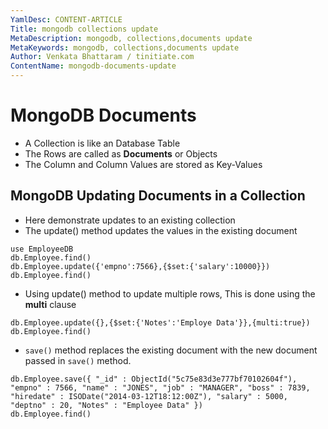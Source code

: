 ```yaml
---
YamlDesc: CONTENT-ARTICLE
Title: mongodb collections update
MetaDescription: mongodb, collections,documents update
MetaKeywords: mongodb, collections,documents update
Author: Venkata Bhattaram / tinitiate.com
ContentName: mongodb-documents-update
---
```


# MongoDB Documents 
* A Collection is like an Database Table
* The Rows are called as **Documents** or Objects
* The Column and Column Values are stored as Key-Values

## MongoDB Updating Documents in a Collection
* Here demonstrate updates to an existing collection
* The update() method updates the values in the existing document 
```
use EmployeeDB
db.Employee.find()
db.Employee.update({'empno':7566},{$set:{'salary':10000}})
db.Employee.find()
```
* Using update() method to update multiple rows, This is done using the 
  **multi** clause
```
db.Employee.update({},{$set:{'Notes':'Employe Data'}},{multi:true})
db.Employee.find()
```

* `save()` method replaces the existing document with the new document passed
  in `save()` method.
```
db.Employee.save({ "_id" : ObjectId("5c75e83d3e777bf70102604f"), "empno" : 7566, "name" : "JONES", "job" : "MANAGER", "boss" : 7839, "hiredate" : ISODate("2014-03-12T18:12:00Z"), "salary" : 5000, "deptno" : 20, "Notes" : "Employee Data" })
db.Employee.find()
```
 